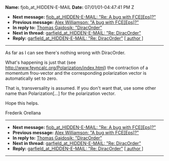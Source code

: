 **Name:** fjob_at_HIDDEN-E-MAIL
**Date:** 07/01/01-04:47:41 PM Z

  - **Next message:** [fjob_at_HIDDEN-E-MAIL: "Re: A bug with
    FCE[Eps]?"](0052.html)
  - **Previous message:** [Alex Williamson: "A bug with
    FCE[Eps]?"](0050.html)
  - **In reply to:** [Thomas Gajdosik: "DiracOrder"](0049.html)
  - **Next in thread:** [garfield_at_HIDDEN-E-MAIL: "Re:
    DiracOrder"](0053.html)
  - **Reply:** [garfield_at_HIDDEN-E-MAIL: "Re: DiracOrder"](0053.html)
    [[ author ]](author.html#51)

-----

As far as I can see there's nothing wrong with DiracOrder.  

What's happening is just that (see
<http://www.feyncalc.org/Polarization/index.html>) the contraction of a
momentum frou-vector and the corresponding polarization vector is
automatically set to zero.  

That is, transversality is assumed. If you don't want that, use some
other name than Polarization[...] for the polarization vector.  

Hope this helps.  

Frederik Orellana  

-----

  - **Next message:** [fjob_at_HIDDEN-E-MAIL: "Re: A bug with
    FCE[Eps]?"](0052.html)
  - **Previous message:** [Alex Williamson: "A bug with
    FCE[Eps]?"](0050.html)
  - **In reply to:** [Thomas Gajdosik: "DiracOrder"](0049.html)
  - **Next in thread:** [garfield_at_HIDDEN-E-MAIL: "Re:
    DiracOrder"](0053.html)
  - **Reply:** [garfield_at_HIDDEN-E-MAIL: "Re: DiracOrder"](0053.html)
    [[ author ]](author.html#51)

-----

